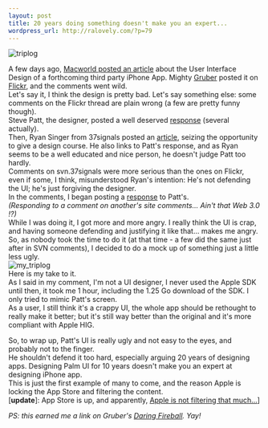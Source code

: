 ```yaml
--- 
layout: post
title: 20 years doing something doesn't make you an expert...
wordpress_url: http://ralovely.com/?p=79
---
```

<img src="http://ralovely.com-assets.s3.amazonaws.com/posts_images/67-triplog-small.png" alt="triplog" class="float_left">

A few days ago, [Macworld posted an article](http://www.macworld.com/article/134288/2008/07/stevens.html "Macworld") about the User Interface Design of a forthcoming third party iPhone App. Mighty [Gruber](http://daringfireball.net/linked/2008/07/03/triplog "Gruber") posted it on [Flickr](http://www.flickr.com/photos/gruber/2635257578/), and the comments went wild.  
Let's say it, I think the design is pretty bad. Let's say something else: some comments on the Flickr thread are plain wrong (a few are pretty funny though).  
Steve Patt, the designer, posted a well deserved [response](http://www.flickr.com/photos/gruber/2635257578/#comment72157605998802545) (several actually).  
Then, Ryan Singer from 37signals posted an [article](http://www.37signals.com/svn/posts/1128-learning-from-bad-ui), seizing the opportunity to give a design course. He also links to Patt's response, and as Ryan seems to be a well educated and nice person, he doesn't judge Patt too hardly.  
Comments on svn.37signals were more serious than the ones on Flickr, even if some, I think, misunderstood Ryan's intention: He's not defending the UI; he's just forgiving the designer.  
In the comments, I began posting a [response](http://www.37signals.com/svn/posts/1128-learning-from-bad-ui#comment_29198) to Patt's.  
_(Responding to a comment on another's site comments... Ain't that Web 3.0 !?)_  
While I was doing it, I got more and more angry. I really think the UI is crap, and having someone defending and justifying it like that... makes me angry.  
So, as nobody took the time to do it (at that time - a few did the same just after in SVN comments), I decided to do a mock up of something just a little less ugly.  
<img src="http://ralovely.com-assets.s3.amazonaws.com/posts_images/triplog1040.png" alt="my_triplog" class="center">  
Here is my take to it.  
As I said in my comment, I'm not a UI designer, I never used the Apple SDK until then, it took me 1 hour, including the 1.25 Go download of the SDK. I only tried to mimic Patt's screen.  
As a user, I still think it's a crappy UI, the whole app should be rethought to really make it better; but it's still way better than the original and it's more compliant with Apple HIG.

So, to wrap up, Patt's UI is really ugly and not easy to the eyes, and probably not to the finger.  
He shouldn't defend it too hard, especially arguing 20 years of designing apps. Designing Palm UI for 10 years doesn't make you an expert at designing iPhone app.  
This is just the first example of many to come, and the reason Apple is locking the App Store and filtering the content.  
\[**update**\]: App Store is up, and apparently, [Apple is not filtering that much...](http://phobos.apple.com/WebObjects/MZStore.woa/wa/viewSoftware?id=283835623&mt=8)]

_PS: this earned me a link on Gruber's [_Daring Fireball_](http://daringfireball.net/linked/2008/07/09/triplog-redux). Yay!_